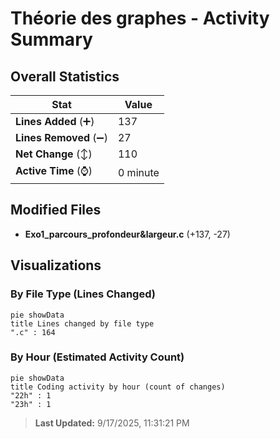 # Théorie des graphes - Activity Summary 

## Overall Statistics

| Stat                   | Value                                                             |
| ---------------------- | ----------------------------------------------------------------- |
| **Lines Added** (➕)   | 137                                          |
| **Lines Removed** (➖) | 27                                        |
| **Net Change** (↕)    | 110                |
| **Active Time** (⌚)   | 0 minute |


## Modified Files
- **Exo1_parcours_profondeur&largeur.c** (+137, -27)

## Visualizations

### By File Type (Lines Changed)

```mermaid
pie showData
title Lines changed by file type
".c" : 164
```

### By Hour (Estimated Activity Count)

```mermaid
pie showData
title Coding activity by hour (count of changes)
"22h" : 1
"23h" : 1
```


> **Last Updated:** 9/17/2025, 11:31:21 PM